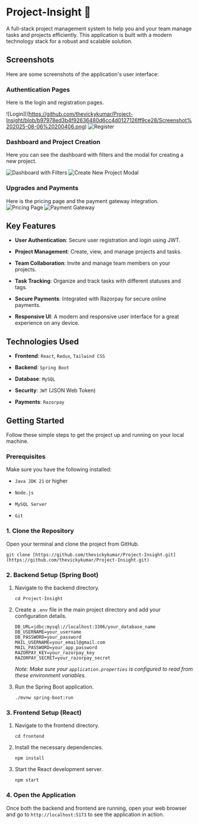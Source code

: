 # Project-Insight 👋

A full-stack project management system to help you and your team manage tasks and projects efficiently. This application is built with a modern technology stack for a robust and scalable solution.

## Screenshots

Here are some screenshots of the application's user interface:

### Authentication Pages

Here is the login and registration pages.

![Login][(https://github.com/thevickykumar/Project-Insight/blob/b97978ed3b4f92636480d6cc4d0127126ff9ce28/Screenshot%202025-08-06%20200406.png)
![Register](https://github.com/thevickykumar/Project-Insight/blob/b97978ed3b4f92636480d6cc4d0127126ff9ce28/Screenshot%202025-08-06%20200236.png)

### Dashboard and Project Creation
Here you can see the dashboard with filters and the modal for creating a new project.

![Dashboard with Filters](https://github.com/thevickykumar/Project-Insight/blob/b97978ed3b4f92636480d6cc4d0127126ff9ce28/Screenshot%202025-08-06%20203546.png)
![Create New Project Modal](https://github.com/thevickykumar/Project-Insight/blob/b97978ed3b4f92636480d6cc4d0127126ff9ce28/Screenshot%202025-08-06%20201616.png)
### Upgrades and Payments

Here is the pricing page and the payment gateway integration.
![Pricing Page](https://github.com/thevickykumar/Project-Insight/blob/b97978ed3b4f92636480d6cc4d0127126ff9ce28/Screenshot%202025-08-06%20201435.png)
![Payment Gateway](https://github.com/thevickykumar/Project-Insight/blob/b97978ed3b4f92636480d6cc4d0127126ff9ce28/Screenshot%202025-08-06%20201811.png)

## Key Features

* **User Authentication**: Secure user registration and login using JWT.

* **Project Management**: Create, view, and manage projects and tasks.

* **Team Collaboration**: Invite and manage team members on your projects.

* **Task Tracking**: Organize and track tasks with different statuses and tags.

* **Secure Payments**: Integrated with Razorpay for secure online payments.

* **Responsive UI**: A modern and responsive user interface for a great experience on any device.

## Technologies Used

* **Frontend**: `React`, `Redux`, `Tailwind CSS`

* **Backend**: `Spring Boot`

* **Database**: `MySQL`

* **Security**: `JWT` (JSON Web Token)

* **Payments**: `Razorpay`

## Getting Started

Follow these simple steps to get the project up and running on your local machine.

### Prerequisites

Make sure you have the following installed:

* `Java JDK 21` or higher

* `Node.js`

* `MySQL Server`

* `Git`

### 1. Clone the Repository

Open your terminal and clone the project from GitHub.

```
git clone [https://github.com/thevickykumar/Project-Insight.git](https://github.com/thevickykumar/Project-Insight.git)

```

### 2. Backend Setup (Spring Boot)

1.  Navigate to the backend directory.

    ```
    cd Project-Insight
    
    ```

2.  Create a `.env` file in the main project directory and add your configuration details.

    ```
    DB_URL=jdbc:mysql://localhost:3306/your_database_name
    DB_USERNAME=your_username
    DB_PASSWORD=your_password
    MAIL_USERNAME=your_email@gmail.com
    MAIL_PASSWORD=your_app_password
    RAZORPAY_KEY=your_razorpay_key
    RAZORPAY_SECRET=your_razorpay_secret
    
    ```

    *Note: Make sure your `application.properties` is configured to read from these environment variables.*

3.  Run the Spring Boot application.

    ```
    ./mvnw spring-boot:run
    
    ```

### 3. Frontend Setup (React)

1.  Navigate to the frontend directory.

    ```
    cd frontend
    
    ```

2.  Install the necessary dependencies.

    ```
    npm install
    
    ```

3.  Start the React development server.

    ```
    npm start
    
    ```

### 4. Open the Application

Once both the backend and frontend are running, open your web browser and go to `http://localhost:5173` to see the application in action. 



